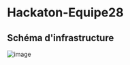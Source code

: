 # Hackaton-Equipe28

## Schéma d'infrastructure
![image](https://github.com/CriolZ/Hackaton-Equipe28/assets/129154065/990b0e7f-c919-4906-b8fc-f878953c9ce2)
